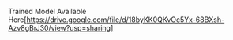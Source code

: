 Trained Model Available Here[https://drive.google.com/file/d/18byKK0QKvOc5Yx-68BXsh-Azv8gBrJ30/view?usp=sharing]
